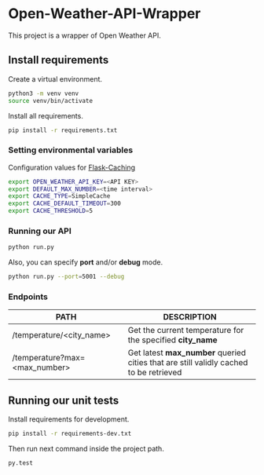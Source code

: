 # Open-Weather-API-Wrapper

This project is a wrapper of Open Weather API.

## Install requirements

Create a virtual environment.

```bash
python3 -m venv venv
source venv/bin/activate
```

Install all requirements.

```bash
pip install -r requirements.txt
```

### Setting environmental variables

Configuration values for [Flask-Caching](https://flask-caching.readthedocs.io/en/latest/#configuring-flask-caching)

```bash
export OPEN_WEATHER_API_KEY=<API KEY>
export DEFAULT_MAX_NUMBER=<time interval>
export CACHE_TYPE=SimpleCache
export CACHE_DEFAULT_TIMEOUT=300
export CACHE_THRESHOLD=5
```

### Running our API

```bash
python run.py
```

Also, you can specify **port** and/or **debug** mode.

```bash
python run.py --port=5001 --debug
```

### Endpoints

| PATH | DESCRIPTION                                                                        |
|------|------------------------------------------------------------------------------------|
|/temperature/<city_name>| Get the current temperature for the specified **city_name**                        |
|/temperature?max=<max_number>| Get latest **max_number** queried cities that are still validly cached to be retrieved |


## Running our unit tests

Install requirements for development.

```bash
pip install -r requirements-dev.txt
```

Then run next command inside the project path.

```bash
py.test
```